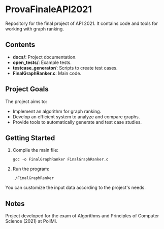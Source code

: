 # ProvaFinaleAPI2021

Repository for the final project of API 2021. It contains code and tools for working with graph ranking.

## Contents
- **docs/**: Project documentation.
- **open_tests/**: Example tests.
- **testcase_generator/**: Scripts to create test cases.
- **FinalGraphRanker.c**: Main code.

## Project Goals
The project aims to:
- Implement an algorithm for graph ranking.
- Develop an efficient system to analyze and compare graphs.
- Provide tools to automatically generate and test case studies.

## Getting Started
1. Compile the main file:
   ```
   gcc -o FinalGraphRanker FinalGraphRanker.c
   ```
2. Run the program:
   ```
   ./FinalGraphRanker
   ```

You can customize the input data according to the project's needs.

## Notes
Project developed for the exam of Algorithms and Principles of Computer Science (2021) at PoliMi.
